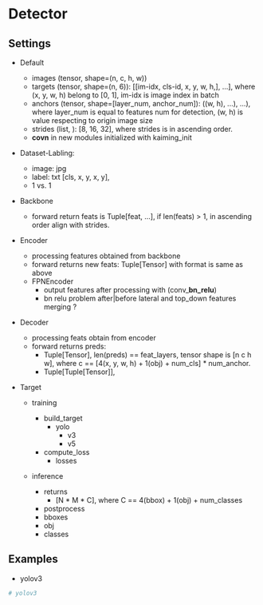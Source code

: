 
# Detector 

## Settings
- Default
    - images (tensor, shape=(n, c, h, w))
    - targets (tensor, shape=(n, 6)): [[im-idx, cls-id, x, y, w, h,], ...], where (x, y, w, h) belong to [0, 1], im-idx is image index in batch 
    - anchors (tensor, shape=[layer_num, anchor_num]): ((w, h), ...), ...), where layer_num is equal to features num for detection, (w, h) is value respecting to origin image size
    - strides (list, ): [8, 16, 32], where strides is in ascending order.
    - **covn** in new modules initialized with kaiming_init

- Dataset-Labling:
    - image: jpg
    - label: txt
        [cls, x, y, x, y],
    - 1 vs. 1
    
- Backbone
    - forward return feats is Tuple[feat, ...], if len(feats) > 1, in ascending order align with strides. 

- Encoder
    - processing features obtained from backbone
    - forward returns new feats: Tuple[Tensor] with format is same as above
    - FPNEncoder
        - output features after processing with (conv_**bn_relu**) 
        - bn relu problem after|before lateral and top_down features merging ? 

- Decoder
    - processing feats obtain from encoder
    - forward returns preds: 
        - Tuple[Tensor], len(preds) == feat_layers, tensor shape is [n c h w], where c == [4(x, y, w, h) + 1(obj) + num_cls] * num_anchor. 
        - Tuple[Tuple[Tensor]], 

- Target
    - training
        - build_target
            - yolo
                - v3
                - v5
        - compute_loss
            - losses
            
    - inference
        - returns 
            - [N * M * C], where C == 4(bbox) + 1(obj) + num_classes
        - postprocess
        - bboxes
        - obj
        - classes


## Examples

- yolov3  
```python 
# yolov3



```
